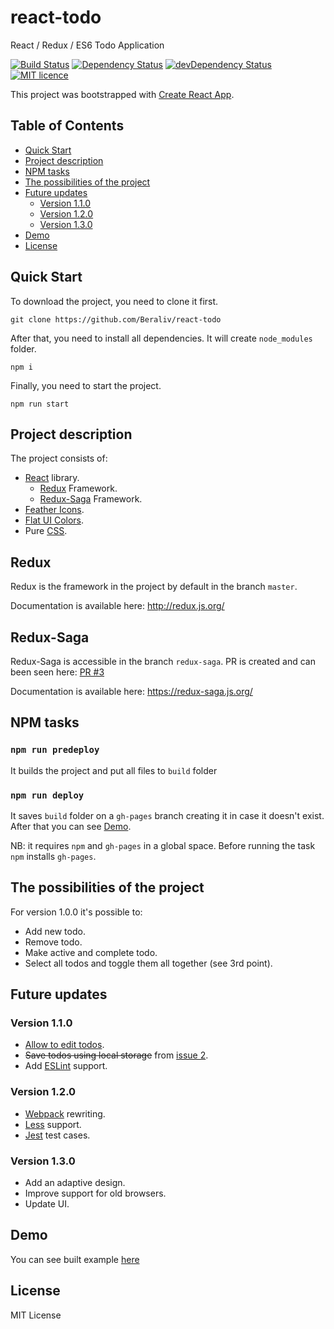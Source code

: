 # react-todo
React / Redux / ES6 Todo Application

<p>
<a href="https://travis-ci.org/Beraliv/react-todo"><img src="https://travis-ci.org/Beraliv/react-todo.svg" alt="Build Status"></a>
<a href='https://david-dm.org/Beraliv/react-todo'><img src='https://david-dm.org/Beraliv/react-todo.svg' alt="Dependency Status"></a>
<a href="https://david-dm.org/Beraliv/react-todo/?type=dev"><img src="https://david-dm.org/Beraliv/react-todo/dev-status.svg" alt="devDependency Status"></a>
<a href="https://opensource.org/licenses/MIT"><img src="https://img.shields.io/badge/License-MIT-green.svg" alt="MIT licence"></a>
</p>

This project was bootstrapped with [Create React App](https://github.com/facebookincubator/create-react-app).

## Table of Contents

- [Quick Start](#quick-start)
- [Project description](#project-description)
- [NPM tasks](#npm-tasks)
- [The possibilities of the project](#the-posibilities-of-the-project)
- [Future updates](#future-updates)
  - [Version 1.1.0](#version-1.1.0)
  - [Version 1.2.0](#version-1.2.0)
  - [Version 1.3.0](#version-1.3.0)
- [Demo](#demo)
- [License](#license)
  
  
## Quick Start

To download the project, you need to clone it first.

``
git clone https://github.com/Beraliv/react-todo
``

After that, you need to install all dependencies.
It will create `node_modules` folder.

``
npm i
``

Finally, you need to start the project.

``
npm run start
``

## Project description

The project consists of:

* [React](https://facebook.github.io/react/) library.
  * [Redux](https://github.com/Beraliv/react-todo#redux) Framework.
  * [Redux-Saga](https://github.com/Beraliv/react-todo#redux-saga) Framework.
* [Feather Icons](https://feathericons.com/).
* [Flat UI Colors](https://flatuicolors.com/).
* Pure [CSS](https://www.w3schools.com/css/css_intro.asp).

## Redux

Redux is the framework in the project by default in the branch `master`.

Documentation is available here: http://redux.js.org/

## Redux-Saga

Redux-Saga is accessible in the branch `redux-saga`. PR is created and can been seen here: [PR #3](https://github.com/Beraliv/react-todo/pull/3)

Documentation is available here: https://redux-saga.js.org/

## NPM tasks

### `npm run predeploy`

It builds the project and put all files to `build` folder

### `npm run deploy`

It saves `build` folder on a `gh-pages` branch creating it in case it doesn't exist.
After that you can see [Demo](#demo).

NB: it requires `npm` and `gh-pages` in a global space. Before running the task `npm` installs `gh-pages`.

## The possibilities of the project

For version 1.0.0 it's possible to:

* Add new todo.
* Remove todo.
* Make active and complete todo.
* Select all todos and toggle them all together (see 3rd point).

## Future updates

### Version 1.1.0

* [Allow to edit todos](https://github.com/Beraliv/react-todo/issues/1).
* ~~Save todos using local storage~~ from [issue 2](https://github.com/Beraliv/react-todo/issues/2).
* Add [ESLint](https://eslint.org/) support.

### Version 1.2.0

* [Webpack](https://webpack.github.io/) rewriting.
* [Less](http://lesscss.org/) support.
* [Jest](https://facebook.github.io/jest/) test cases.

### Version 1.3.0

* Add an adaptive design.
* Improve support for old browsers.
* Update UI.

## Demo

You can see built example [here](https://beraliv.github.io/react-todo/)

## License

MIT License
